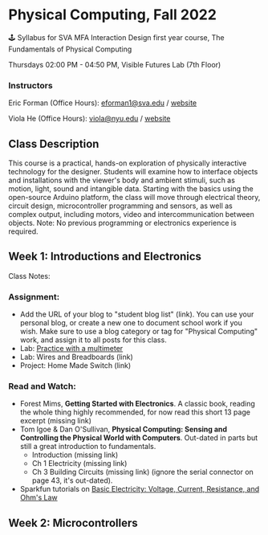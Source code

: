 # Physical Computing, Fall 2022
🕹 Syllabus for SVA MFA Interaction Design first year course, The Fundamentals of Physical Computing

Thursdays 02:00 PM - 04:50 PM, Visible Futures Lab (7th Floor)

### Instructors
Eric Forman (Office Hours): eforman1@sva.edu / [website](https://www.ericforman.com)

Viola He (Office Hours): viola@nyu.edu / [website](https://violand.xyz)

## Class Description

This course is a practical, hands-on exploration of physically interactive technology for the designer. Students will examine how to interface objects and installations with the viewer's body and ambient stimuli, such as motion, light, sound and intangible data. Starting with the basics using the open-source Arduino platform, the class will move through electrical theory, circuit design, microcontroller programming and sensors, as well as complex output, including motors, video and intercommunication between objects. Note: No previous programming or electronics experience is required.


## Week 1: Introductions and Electronics

Class Notes:

### Assignment:

- Add the URL of your blog to "student blog list" (link). You can use your personal blog, or create a new one to document school work if you wish. Make sure to use a blog category or tag for "Physical Computing" work, and assign it to all posts for this class. 
- Lab: [Practice with a multimeter](https://viololahe.github.io/SVA-IxD-PhysicalComputing-22/Week-1/Practice-with-a-multimeter.html)
- Lab: Wires and Breadboards (link)
- Project: Home Made Switch (link)

### Read and Watch:
- Forest Mims, __Getting Started with Electronics__. A classic book, reading the whole thing highly recommended, for now read this short 13 page excerpt (missing link)
- Tom Igoe &  Dan O'Sullivan, __Physical Computing: Sensing and Controlling the Physical World with Computers__. Out-dated in parts but still a great introduction to fundamentals. 
  - Introduction (missing link)
  - Ch 1 Electricity (missing link)
  - Ch 3 Building Circuits (missing link) 
(ignore the serial connector on page 43, it's out-dated).
- Sparkfun tutorials on [Basic Electricity: Voltage, Current, Resistance, and Ohm's Law](https://learn.sparkfun.com/tutorials/voltage-current-resistance-and-ohms-law)


## Week 2: Microcontrollers

